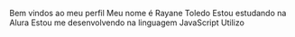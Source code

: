 Bem vindos ao meu perfil
Meu nome é Rayane Toledo
Estou estudando na Alura
Estou me desenvolvendo na linguagem JavaScript
Utilizo
